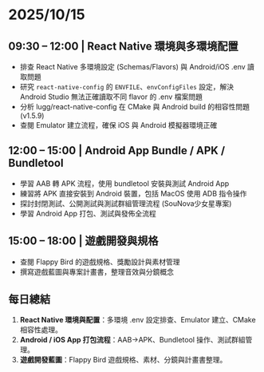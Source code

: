 # 2025/10/15

## 09:30 – 12:00 | React Native 環境與多環境配置

- 排查 React Native 多環境設定 (Schemas/Flavors) 與 Android/iOS .env 讀取問題  
- 研究 `react-native-config` 的 `ENVFILE`、`envConfigFiles` 設定，解決 Android Studio 無法正確讀取不同 flavor 的 .env 檔案問題  
- 分析 lugg/react-native-config 在 CMake 與 Android build 的相容性問題 (v1.5.9)  
- 查閱 Emulator 建立流程，確保 iOS 與 Android 模擬器環境正確  

## 12:00 – 15:00 | Android App Bundle / APK / Bundletool

- 學習 AAB 轉 APK 流程，使用 bundletool 安裝與測試 Android App  
- 練習將 APK 直接安裝到 Android 裝置，包括 MacOS 使用 ADB 指令操作  
- 探討封閉測試、公開測試與測試群組管理流程 (SouNova少女星專案)  
- 學習 Android App 打包、測試與發佈全流程  

## 15:00 – 18:00 | 遊戲開發與規格

- 查閱 Flappy Bird 的遊戲規格、獎勵設計與素材管理  
- 撰寫遊戲藍圖與專案計畫書，整理音效與分鏡概念  

## 每日總結

1. **React Native 環境與配置**：多環境 .env 設定排查、Emulator 建立、CMake 相容性處理。  
2. **Android / iOS App 打包流程**：AAB→APK、Bundletool 操作、測試群組管理。  
3. **遊戲開發藍圖**：Flappy Bird 遊戲規格、素材、分鏡與計畫書整理。  


